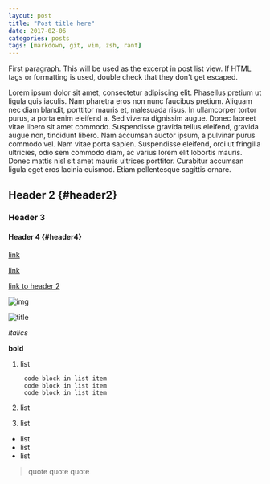 ```yaml
---
layout: post
title: "Post title here"
date: 2017-02-06
categories: posts
tags: [markdown, git, vim, zsh, rant]
---
```


First paragraph. This will be used as the excerpt in post list view. If HTML
tags or formatting is used, double check that they don't get escaped.

Lorem ipsum dolor sit amet, consectetur adipiscing elit. Phasellus pretium ut ligula quis iaculis. Nam pharetra eros non nunc faucibus pretium. Aliquam nec diam blandit, porttitor mauris et, malesuada risus. In ullamcorper tortor purus, a porta enim eleifend a. Sed viverra dignissim augue. Donec laoreet vitae libero sit amet commodo. Suspendisse gravida tellus eleifend, gravida augue non, tincidunt libero. Nam accumsan auctor ipsum, a pulvinar purus commodo vel. Nam vitae porta sapien. Suspendisse eleifend, orci ut fringilla ultricies, odio sem commodo diam, ac varius lorem elit lobortis mauris. Donec mattis nisl sit amet mauris ultrices porttitor. Curabitur accumsan ligula eget eros lacinia euismod. Etiam pellentesque sagittis ornare.

## Header 2 {#header2}
### Header 3
#### Header 4 {#header4}

[link](http://)

[link][1]

[1]: http://google.com

[link to header 2](#header2)

![img](/assets/images/something.png)

<img class="no-shadow" alt="title" src="/assets/images/mac-window-screenshot-with-shadow.png">

_italics_

__bold__

1. list

        code block in list item
        code block in list item
        code block in list item

2. list
3. list

- list
- list
- list

> quote
> quote
> quote

